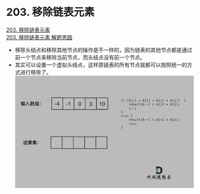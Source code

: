 # 203. 移除链表元素

[203. 移除链表元素](https://leetcode.cn/problems/remove-linked-list-elements/)  
[203. 移除链表元素 解题思路](https://www.programmercarl.com/0203.%E7%A7%BB%E9%99%A4%E9%93%BE%E8%A1%A8%E5%85%83%E7%B4%A0.html)  

- 移除头结点和移除其他节点的操作是不一样的，因为链表的其他节点都是通过前一个节点来移除当前节点，而头结点没有前一个节点。
- 其实可以设置一个虚拟头结点，这样原链表的所有节点就都可以按照统一的方式进行移除了。  
![203. 移除链表元素.png](../../doc/977.有序数组的平方.gif)